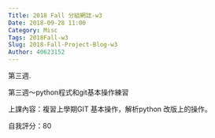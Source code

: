 ```yaml
---
Title: 2018 Fall 分組網誌-w3
Date: 2018-09-28 11:00
Category: Misc
Tags: 2018Fall-w3
Slug: 2018-Fall-Project-Blog-w3
Author: 40623152
---
```


第三週.

<!-- PELICAN_END_SUMMARY -->

第三週～python程式和git基本操作練習

<!-- PELICAN_END_SUMMARY -->

[上課影片]:https://www.youtube.com/watch?v=158Ir6Mni60

上課內容：複習上學期GIT 基本操作，解析python 改版上的操作。

自我評分：80



